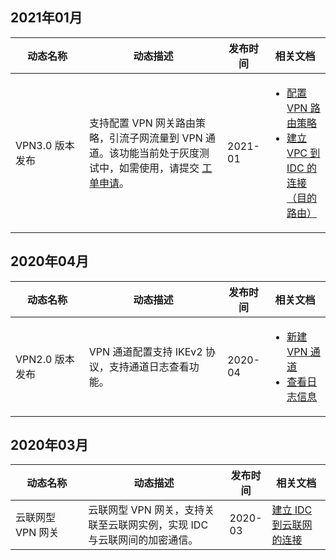 ## 2021年01月
<table>
<thead>
<tr>
<th width="25%">动态名称</th>
<th width="50%">动态描述</th>
<th width="5%">发布时间</th>
<th width="20%">相关文档</th>
</tr>
</thead>
<tbody><tr>
<td>VPN3.0 版本发布</td>
<td>支持配置 VPN 网关路由策略，引流子网流量到 VPN 通道。该功能当前处于灰度测试中，如需使用，请提交 <a href="https://console.cloud.tencent.com/workorder/category">工单申请</a>。
</td>
<td>2021-01</td>
<td><ul><li><a href="https://cloud.tencent.com/document/product/554/52860">配置 VPN 路由策略</a><li><a href="https://cloud.tencent.com/document/product/554/52853">建立 VPC 到 IDC 的连接（目的路由）</a></td>
</tr>
</tbody></table>


## 2020年04月
<table>
<thead>
<tr>
<th width="25%">动态名称</th>
<th width="50%">动态描述</th>
<th width="5%">发布时间</th>
<th width="20%">相关文档</th>
</tr>
</thead>
<tbody><tr>
<td>VPN2.0 版本发布</td>
<td>VPN 通道配置支持 IKEv2 协议，支持通道日志查看功能。</td>
<td>2020-04</td>
<td><ul><li><a href="https://cloud.tencent.com/document/product/554/52864" target="_blank">新建 VPN 通道</a><li><a href="https://cloud.tencent.com/document/product/554/52903" target="_blank">查看日志信息</a></td>
</tr>
</tbody></table>


## 2020年03月
<table>
<thead>
<tr>
<th width="25%">动态名称</th>
<th width="50%">动态描述</th>
<th width="5%">发布时间</th>
<th width="20%">相关文档</th>
</tr>
</thead>
<tbody><tr>
<td>云联网型 VPN 网关</td>
<td>云联网型 VPN 网关，支持关联至云联网实例，实现 IDC 与云联网间的加密通信。</td>
<td>2020-03</td>
<td><a href="https://cloud.tencent.com/document/product/554/44267" target="_blank">建立 IDC 到云联网的连接</a></td>
</tr>
</tbody></table>

